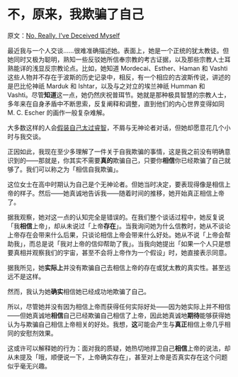 # 不，原来，我欺骗了自己

原文：[No, Really, I’ve Deceived Myself](https://www.readthesequences.com/No-Really-Ive-Deceived-Myself)

最近我与一个人交谈……很难准确描述她。表面上，她是一个正统的犹太教徒。但她同时又极为聪明，熟知一些反驳她所信奉宗教的考古证据，以及那些宗教人士耳熟能详的浅显反宗教论点。比如，她知道 Mordecai、Esther、Haman 和 Vashti 这些人物并不存在于波斯的历史记录中，相反，有一个相应的古波斯传说，讲述的是巴比伦神祇 Marduk 和 Ishtar，以及与之对立的埃兰神祇 Humman 和 Vashti。尽管**知道**这一点，她仍然庆祝普珥节。她就是那种极具智慧的宗教人士，多年来在自身矛盾中不断思索，反复阐释和调整，直到他们的内心世界变得如同 M. C. Escher 的画作一般复杂难解。

大多数这样的人会[假装自己太过睿智](https://www.readthesequences.com/Pretending-To-Be-Wise)，不屑与无神论者对话，但她却愿意花几个小时与我交谈。

正因如此，我现在至少多理解了一件关于自我欺骗的事情，这是我之前没有明确意识到的——那就是，你其实不需要**真的**欺骗自己，只要你**相信**你已经欺骗了自己就够了。我们可以称之为「相信自我欺骗」。

这位女士在高中时期认为自己是个无神论者。但她当时决定，要表现得像是相信上帝的样子。然后——她真诚地告诉我——随着时间的推移，她开始真正相信上帝了。

据我观察，她对这一点的认知完全是错误的。在我们整个谈话过程中，她反复说「我**相信**上帝」，却从未说过「上帝**存在**」。当我询问她为什么信教时，她从不谈论上帝存在会带来什么后果，只谈论相信上帝会带来什么好处。她从不说「上帝会帮助我」，而总是说「我对上帝的信仰帮助了我」。当我向她提出「如果一个人只是想要真相并观察我们的宇宙，甚至不会将上帝作为一个假设」时，她直接表示同意。

据我所见，她**实际上**并没有欺骗自己去相信上帝的存在或犹太教的真实性。甚至远远不是这样。

然而，我认为她**确实**相信她已经成功地欺骗了自己。

所以，尽管她并没有因为相信上帝而获得任何实际好处——因为她实际上并不相信——但她真诚地**相信**自己已经欺骗自己相信了上帝，因此她真诚地**期待**能够获得她认为与欺骗自己相信上帝相关的好处。我想，**这**可能会产生与**真正**相信上帝几乎相同的安慰剂效果。

这或许可以解释她的行为：面对我的质疑，她热切地捍卫自己**相信**上帝的说法，却从未提及「哦，顺便说一下，上帝确实存在」，甚至对上帝是否真实存在这个问题似乎毫无兴趣。